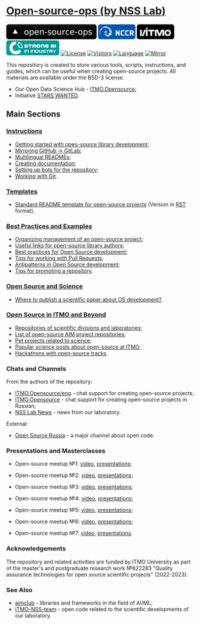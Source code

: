 # [Open-source-ops (by NSS Lab)](https://aimclub.github.io/open-source-ops/)

[![Open-source-ops website](badges/open--source--ops-black.svg)](https://aimclub.github.io/open-source-ops/)
[![Acknowledgement NCCR](badges/NCCR_badge.svg)](https://actcognitive.org/)
[![Acknowledgement ITMO](badges/ITMO_badge_rus.svg)](https://itmo.ru/)
[![Acknowledgement SAI](badges/SAI_badge.svg)](https://sai.itmo.ru/)
[![License](https://img.shields.io/badge/License-BSD%203--Clause-blue.svg)](https://opensource.org/licenses/BSD-3-Clause)
[![Visitors](https://api.visitorbadge.io/api/combined?path=https%3A%2F%2Fgithub.com%2Faimclub%2Fopen-source-ops&countColor=%23263759&style=plastic&labelStyle=lower)](https://visitorbadge.io/status?path=https%3A%2F%2Fgithub.com%2Faimclub%2Fopen-source-ops)
[![Language](https://img.shields.io/badge/lang-ru-yellow.svg)](README.md)
[![Mirror](https://camo.githubusercontent.com/9bd7b8c5b418f1364e72110a83629772729b29e8f3393b6c86bff237a6b784f6/68747470733a2f2f62616467656e2e6e65742f62616467652f6769746c61622f6d6972726f722f6f72616e67653f69636f6e3d6769746c6162)](https://gitlab.actcognitive.org/itmo-nss-team/open-source-ops)


This repository is created to store various tools, scripts, instructions, and guides,
which can be useful when creating open-source projects.
All materials are available under the BSD-3 license.

- Our Open Data Science Hub - [ITMO.Opensource](https://ods.ai/hubs/opensource_itmo);
- Initiative [STARS WANTED](./examples/starts-wanted.md).

## Main Sections

### [Instructions](/tutorials)

- [Getting started with open-source library development](/tutorials/quick_guide.md);
- [Mirroring GitHub -> GitLab](/tutorials/mirror_repo_to_gitlab.md);
- [Multilingual READMEs](/tutorials/create_multilang_readme_files.md);
- [Creating documentation](/tutorials/documentation.md);
- [Setting up bots for the repository](/tutorials/setup_bots.md);
- [Working with Git](/tutorials/git_flow.md).

### [Templates](/templates)

- [Standard README template for open-source projects](templates/template_README.md) (Version in [RST](templates/template_README.rst) format).

### [Best Practices and Examples](/best-practices)

- [Organizing management of an open-source project](/best-practices/project-management.md);
- [Useful links for open-source library authors](/best-practices/useful_links.md);
- [Best practices for Open Source development](/best-practices/os-best-practices.md);
- [Tips for working with Pull Requests](/best-practices/pull-requests.md);
- [Antipatterns in Open Source development](/best-practices/os-antipatterns.md);
- [Tips for promoting a repository](/best-practices/tips-for-promoting.md).

### [Open Source and Science](/science)

- [Where to publish a scientific paper about OS development?](/science/journals.md).

### [Open Source in ITMO and Beyond](/examples)

- [Repositories of scientific divisions and laboratories](/examples/academic-repositories.md);
- [List of open-source AIM project repositories](/examples/aim-projects.md);
- [Pet projects related to science](/examples/pet-projects.md);
- [Popular science posts about open-source at ITMO](/examples/itmo-posts.md);
- [Hackathons with open-source tracks](/examples/os-hackathons.md).

### Chats and Channels

From the authors of the repository:

- [ITMO.Opensource/eng](https://t.me/itmo_opensource_eng) - chat support for creating open-source projects;
- [ITMO.Opensource](https://t.me/itmo_opensource) - chat support for creating open-source projects in Russian;
- [NSS Lab News](https://t.me/NSS_group) - news from our laboratory.
  
External:

- [Open Source Russia](https://t.me/OpenSourceRu) - a major channel about open code.

### Presentations and Masterclasses

- Open-source meetup №1: [video](https://aim.club/publications/scientific-open-source-meetup),
[presentations](meetups/scios-meetup-1);

- Open-source meetup №2: [video](https://aim.club/publications/scientific-open-source-meetup-2-otkrytyj-kod-dlja-ii),
[presentations](meetups/scios-meetup-2);

- Open-source meetup №3: [video](https://ods.ai/events/datafestonline2023/live),
[presentations](meetups/scios-meetup-3);

- Open-source meetup №4: [video](https://aim.club/publications/scientific-open-source-meetup-otkryta-registratsija),
[presentations](meetups/scios-meetup-4);

- Open-source meetup №5: [video](https://aim.club/publications/scientific-open-source-meetup-5),
[presentations](meetups/scios-meetup-5);

- Open-source meetup №6: [video](https://aim.club/publications/scientific-open-source-meetup-6),
[presentations](meetups/scios-meetup-6);

- Open-source meetup №7: [video](https://aim.club/publications/online-scientific-open-source-meetup-7),
[presentations](meetups/scios-meetup-7).

### Acknowledgements

The repository and related activities are funded by ITMO University as part of the master's and postgraduate research work №622283
"Quality assurance technologies for open source scientific projects" (2022-2023).

### See Also

- [aimclub](https://github.com/aimclub) - libraries and frameworks in the field of AI/ML;
- [ITMO-NSS-team](https://github.com/ITMO-NSS-team) - open code related to the scientific developments of our laboratory.
